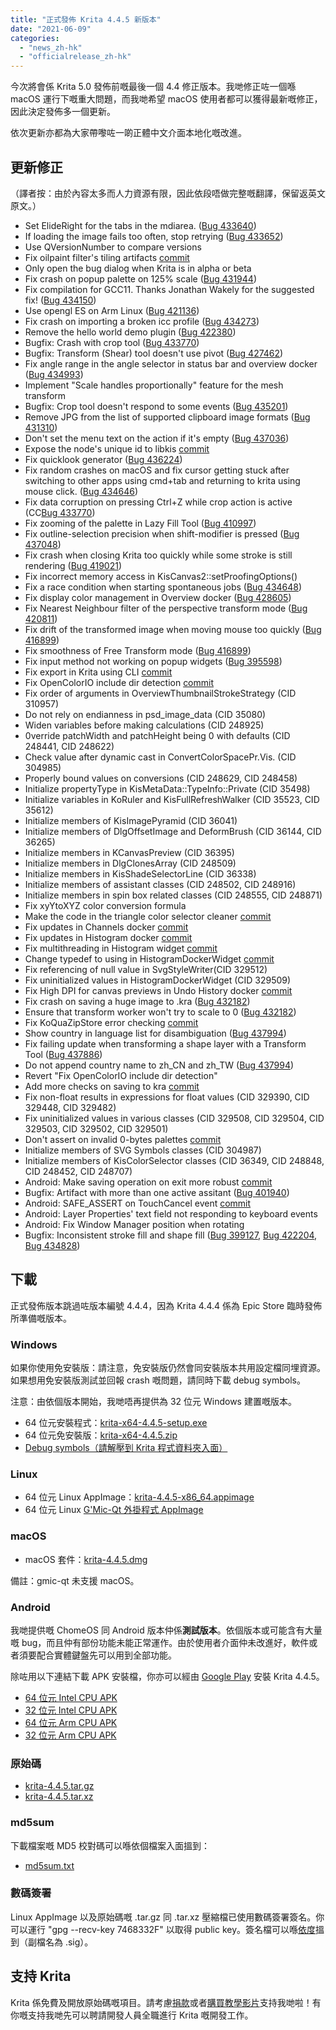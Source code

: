 ```yaml
---
title: "正式發佈 Krita 4.4.5 新版本"
date: "2021-06-09"
categories: 
  - "news_zh-hk"
  - "officialrelease_zh-hk"
---
```


今次將會係 Krita 5.0 發佈前嘅最後一個 4.4 修正版本。我哋修正咗一個喺 macOS 運行下嘅重大問題，而我哋希望 macOS 使用者都可以獲得最新嘅修正，因此決定發佈多一個更新。

依次更新亦都為大家帶嚟咗一啲正體中文介面本地化嘅改進。

## 更新修正

（譯者按：由於內容太多而人力資源有限，因此依段唔做完整嘅翻譯，保留返英文原文。）

- Set ElideRight for the tabs in the mdiarea. ([Bug 433640](https://bugs.kde.org/show_bug.cgi?id=433640))
- If loading the image fails too often, stop retrying ([Bug 433652](https://bugs.kde.org/show_bug.cgi?id=433652))
- Use QVersionNumber to compare versions
- Fix oilpaint filter's tiling artifacts [commit](https://invent.kde.org/graphics/krita/-/commit/d08414a8e9017d98e969c5b6e9c4b68b2f973d65)
- Only open the bug dialog when Krita is in alpha or beta
- Fix crash on popup palette on 125% scale ([Bug 431944](https://bugs.kde.org/show_bug.cgi?id=431944))
- Fix compilation for GCC11. Thanks Jonathan Wakely for the suggested fix! ([Bug 434150](https://bugs.kde.org/show_bug.cgi?id=434150))
- Use opengl ES on Arm Linux ([Bug 421136](https://bugs.kde.org/show_bug.cgi?id=421136))
- Fix crash on importing a broken icc profile ([Bug 434273](https://bugs.kde.org/show_bug.cgi?id=434273))
- Remove the hello world demo plugin ([Bug 422380](https://bugs.kde.org/show_bug.cgi?id=422380))
- Bugfix: Crash with crop tool ([Bug 433770](https://bugs.kde.org/show_bug.cgi?id=433770))
- Bugfix: Transform (Shear) tool doesn't use pivot ([Bug 427462](https://bugs.kde.org/show_bug.cgi?id=427462))
- Fix angle range in the angle selector in status bar and overview docker ([Bug 434993](https://bugs.kde.org/show_bug.cgi?id=434993))
- Implement "Scale handles proportionally" feature for the mesh transform
- Bugfix: Crop tool doesn't respond to some events ([Bug 435201](https://bugs.kde.org/show_bug.cgi?id=435201))
- Remove JPG from the list of supported clipboard image formats ([Bug 431310](https://bugs.kde.org/show_bug.cgi?id=431310))
- Don't set the menu text on the action if it's empty ([Bug 437036](https://bugs.kde.org/show_bug.cgi?id=437036))
- Expose the node's unique id to libkis [commit](https://invent.kde.org/graphics/krita/-/commit/57f0af27d358e21ffdaf8af5a38a196df1565dcf)
- Fix quicklook generator ([Bug 436224](https://bugs.kde.org/show_bug.cgi?id=436224))
- Fix random crashes on macOS and fix cursor getting stuck after switching to other apps using cmd+tab and returning to krita using mouse click. ([Bug 434646](https://bugs.kde.org/show_bug.cgi?id=434646))
- Fix data corruption on pressing Ctrl+Z while crop action is active (CC[Bug 433770](https://bugs.kde.org/show_bug.cgi?id=433770))
- Fix zooming of the palette in Lazy Fill Tool ([Bug 410997](https://bugs.kde.org/show_bug.cgi?id=410997))
- Fix outline-selection precision when shift-modifier is pressed ([Bug 437048](https://bugs.kde.org/show_bug.cgi?id=437048))
- Fix crash when closing Krita too quickly while some stroke is still rendering ([Bug 419021](https://bugs.kde.org/show_bug.cgi?id=419021))
- Fix incorrect memory access in KisCanvas2::setProofingOptions()
- Fix a race condition when starting spontaneous jobs ([Bug 434648](https://bugs.kde.org/show_bug.cgi?id=434648))
- Fix display color management in Overview docker ([Bug 428605](https://bugs.kde.org/show_bug.cgi?id=428605))
- Fix Nearest Neighbour filter of the perspective transform mode ([Bug 420811](https://bugs.kde.org/show_bug.cgi?id=420811))
- Fix drift of the transformed image when moving mouse too quickly ([Bug 416899](https://bugs.kde.org/show_bug.cgi?id=416899))
- Fix smoothness of Free Transform mode ([Bug 416899](https://bugs.kde.org/show_bug.cgi?id=416899))
- Fix input method not working on popup widgets ([Bug 395598](https://bugs.kde.org/show_bug.cgi?id=395598))
- Fix export in Krita using CLI [commit](https://invent.kde.org/graphics/krita/-/commit/38b9dfa668494c03a9d11b16e3f619ff3c4f27a8)
- Fix OpenColorIO include dir detection [commit](https://invent.kde.org/graphics/krita/-/commit/1c55fefecb85366feee7d101a343f31d3cfb8e5d)
- Fix order of arguments in OverviewThumbnailStrokeStrategy (CID 310957)
- Do not rely on endianness in psd\_image\_data (CID 35080)
- Widen variables before making calculations (CID 248925)
- 0verride patchWidth and patchHeight being 0 with defaults (CID 248441, CID 248622)
- Check value after dynamic cast in ConvertColorSpacePr.Vis. (CID 304985)
- Properly bound values on conversions (CID 248629, CID 248458)
- Initialize propertyType in KisMetaData::TypeInfo::Private (CID 35498)
- Initialize variables in KoRuler and KisFullRefreshWalker (CID 35523, CID 35612)
- Initialize members of KisImagePyramid (CID 36041)
- Initialize members of DlgOffsetImage and DeformBrush (CID 36144, CID 36265)
- Initialize members in KCanvasPreview (CID 36395)
- Initialize members in DlgClonesArray (CID 248509)
- Initialize members in KisShadeSelectorLine (CID 36338)
- Initialize members of assistant classes (CID 248502, CID 248916)
- Initialize members in spin box related classes (CID 248555, CID 248871)
- Fix xyYtoXYZ color conversion formula
- Make the code in the triangle color selector cleaner [commit](https://invent.kde.org/graphics/krita/-/commit/789edc1cf4fe7c2c885368337788c9db7e22d1c6)
- Fix updates in Channels docker [commit](https://invent.kde.org/graphics/krita/-/commit/cb81820599f35ffae4c4e41ce8039829ffec37d7)
- Fix updates in Histogram docker [commit](https://invent.kde.org/graphics/krita/-/commit/6ddf4a12db10510715b177e71768ea176b6327a2)
- Fix multithreading in Histogram widget [commit](https://invent.kde.org/graphics/krita/-/commit/04d8cf6c586877e76c174aff445fb726962a4984)
- Change typedef to using in HistogramDockerWidget [commit](https://invent.kde.org/graphics/krita/-/commit/4cfcf5e967a195af07c4f4c238183a147d513899)
- Fix referencing of null value in SvgStyleWriter(CID 329512)
- Fix uninitialized values in HistogramDockerWidget (CID 329509)
- Fix High DPI for canvas previews in Undo History docker [commit](https://invent.kde.org/graphics/krita/-/commit/7bfca14742ba2b99c42c33ef3978be1fb7fb868f)
- Fix crash on saving a huge image to .kra ([Bug 432182](https://bugs.kde.org/show_bug.cgi?id=432182))
- Ensure that transform worker won't try to scale to 0 ([Bug 432182](https://bugs.kde.org/show_bug.cgi?id=432182))
- Fix KoQuaZipStore error checking [commit](https://invent.kde.org/graphics/krita/-/commit/80f43d1ce4bb1305731cffc192c4e9907a88b986)
- Show country in language list for disambiguation ([Bug 437994](https://bugs.kde.org/show_bug.cgi?id=437994))
- Fix failing update when transforming a shape layer with a Transform Tool ([Bug 437886](https://bugs.kde.org/show_bug.cgi?id=437886))
- Do not append country name to zh\_CN and zh\_TW ([Bug 437994](https://bugs.kde.org/show_bug.cgi?id=437994))
- Revert "Fix OpenColorIO include dir detection"
- Add more checks on saving to kra [commit](https://invent.kde.org/graphics/krita/-/commit/d47163e4f7e99d790be7905b79b2ca94ef8ef675)
- Fix non-float results in expressions for float values (CID 329390, CID 329448, CID 329482)
- Fix uninitialized values in various classes (CID 329508, CID 329504, CID 329503, CID 329502, CID 329501)
- Don't assert on invalid 0-bytes palettes [commit](https://invent.kde.org/graphics/krita/-/commit/876d61fc8d2b0a3f76277a814ccc9f595f063c7d)
- Initialize members of SVG Symbols classes (CID 304987)
- Initialize members of KisColorSelector classes (CID 36349, CID 248848, CID 248452, CID 248707)
- Android: Make saving operation on exit more robust [commit](https://invent.kde.org/graphics/krita/-/commit/f248c032199be64e9ac4e172155434d793fdd212)
- Bugfix: Artifact with more than one active assitant ([Bug 401940](https://bugs.kde.org/show_bug.cgi?id=401940))
- Android: SAFE\_ASSERT on TouchCancel event [commit](https://invent.kde.org/graphics/krita/-/commit/adebed6735b94bbcd7945aeace304975f43e5667)
- Android: Layer Properties' text field not responding to keyboard events
- Android: Fix Window Manager position when rotating
- Bugfix: Inconsistent stroke fill and shape fill ([Bug 399127](https://bugs.kde.org/show_bug.cgi?id=399127), [Bug 422204](https://bugs.kde.org/show_bug.cgi?id=422204), [Bug 434828](https://bugs.kde.org/show_bug.cgi?id=434828))

## 下載

正式發佈版本跳過咗版本編號 4.4.4，因為 Krita 4.4.4 係為 Epic Store 臨時發佈所準備嘅版本。

### Windows

如果你使用免安裝版：請注意，免安裝版仍然會同安裝版本共用設定檔同埋資源。如果想用免安裝版測試並回報 crash 嘅問題，請同時下載 debug symbols。

注意：由依個版本開始，我哋唔再提供為 32 位元 Windows 建置嘅版本。

- 64 位元安裝程式：[krita-x64-4.4.5-setup.exe](https://download.kde.org/stable/krita/4.4.5/krita-x64-4.4.5-setup.exe)
- 64 位元免安裝版：[krita-x64-4.4.5.zip](https://download.kde.org/stable/krita/4.4.5/krita-x64-4.4.5.zip)
- [Debug symbols（請解壓到 Krita 程式資料夾入面）](https://download.kde.org/stable/krita/4.4.5/krita-x64-4.4.5-dbg.zip)

### Linux

- 64 位元 Linux AppImage：[krita-4.4.5-x86\_64.appimage](https://download.kde.org/stable/krita/4.4.5/krita-4.4.5-x86_64.appimage)
- 64 位元 Linux [G'Mic-Qt 外掛程式 AppImage](https://download.kde.org/stable/krita/4.4.5/gmic_krita_qt-x86_64.appimage)

### macOS

- macOS 套件：[krita-4.4.5.dmg](https://download.kde.org/stable/krita/4.4.5/krita-4.4.5.dmg)

備註：gmic-qt 未支援 macOS。

### Android

我哋提供嘅 ChomeOS 同 Android 版本仲係**測試版本**。依個版本或可能含有大量嘅 bug，而且仲有部份功能未能正常運作。由於使用者介面仲未改進好，軟件或者須要配合實體鍵盤先可以用到全部功能。

除咗用以下連結下載 APK 安裝檔，你亦可以經由 [Google Play](https://play.google.com/store/apps/details?id=org.krita) 安裝 Krita 4.4.5。

- [64 位元 Intel CPU APK](https://download.kde.org/stable/krita/4.4.5/krita-x86_64-4.4.5-release.apk)
- [32 位元 Intel CPU APK](https://download.kde.org/stable/krita/4.4.5/krita-x86-4.4.5-release.apk)
- [64 位元 Arm CPU APK](https://download.kde.org/stable/krita/4.4.5/krita-arm64-v8a-4.4.5-release.apk)
- [32 位元 Arm CPU APK](https://download.kde.org/stable/krita/4.4.5/krita-armeabi-v7a-4.4.5-release.apk)

### 原始碼

- [krita-4.4.5.tar.gz](https://download.kde.org/stable/krita/4.4.5/krita-4.4.5.tar.gz)
- [krita-4.4.5.tar.xz](https://download.kde.org/stable/krita/4.4.5/krita-4.4.5.tar.xz)

### md5sum

下載檔案嘅 MD5 校對碼可以喺依個檔案入面搵到：

- [md5sum.txt](https://download.kde.org/stable/krita/4.4.5/md5sum.txt)

### 數碼簽署

Linux AppImage 以及原始碼嘅 .tar.gz 同 .tar.xz 壓縮檔已使用數碼簽署簽名。你可以運行 "gpg --recv-key 7468332F" 以取得 public key。簽名檔可以喺[依度](https://download.kde.org/stable/krita/4.4.5/)搵到（副檔名為 .sig）。

## 支持 Krita

Krita 係免費及開放原始碼嘅項目。請考慮[捐款](https://krita.org/en/support-us/donations/)或者[購買教學影片](https://krita.org/en/shop/)支持我哋啦！有你嘅支持我哋先可以聘請開發人員全職進行 Krita 嘅開發工作。
